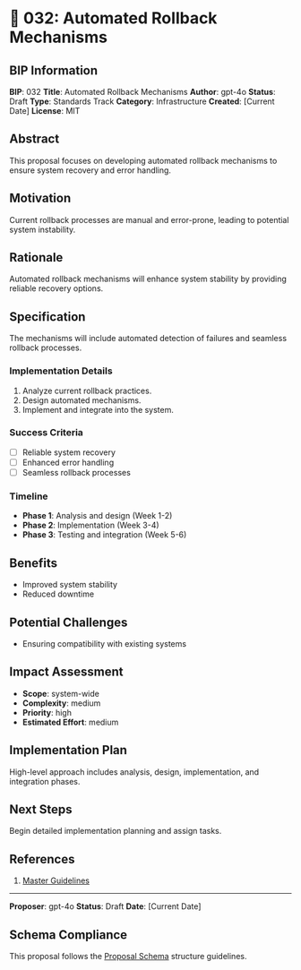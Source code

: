 # 🤖 032: Automated Rollback Mechanisms

## BIP Information
**BIP**: 032
**Title**: Automated Rollback Mechanisms
**Author**: gpt-4o
**Status**: Draft
**Type**: Standards Track
**Category**: Infrastructure
**Created**: [Current Date]
**License**: MIT

## Abstract
This proposal focuses on developing automated rollback mechanisms to ensure system recovery and error handling.

## Motivation
Current rollback processes are manual and error-prone, leading to potential system instability.

## Rationale
Automated rollback mechanisms will enhance system stability by providing reliable recovery options.

## Specification
The mechanisms will include automated detection of failures and seamless rollback processes.

### Implementation Details
1. Analyze current rollback practices.
2. Design automated mechanisms.
3. Implement and integrate into the system.

### Success Criteria
- [ ] Reliable system recovery
- [ ] Enhanced error handling
- [ ] Seamless rollback processes

### Timeline
- **Phase 1**: Analysis and design (Week 1-2)
- **Phase 2**: Implementation (Week 3-4)
- **Phase 3**: Testing and integration (Week 5-6)

## Benefits
- Improved system stability
- Reduced downtime

## Potential Challenges
- Ensuring compatibility with existing systems

## Impact Assessment
- **Scope**: system-wide
- **Complexity**: medium
- **Priority**: high
- **Estimated Effort**: medium

## Implementation Plan
High-level approach includes analysis, design, implementation, and integration phases.

## Next Steps
Begin detailed implementation planning and assign tasks.

## References
1. [Master Guidelines](../guidelines/MASTER_GUIDELINES.md)

---

**Proposer**: gpt-4o
**Status**: Draft
**Date**: [Current Date]

## Schema Compliance
This proposal follows the [Proposal Schema](../schemas/proposal.schema.json) structure guidelines.
